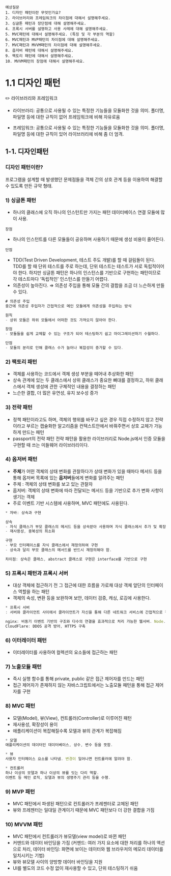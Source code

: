 ```
예상질문
1. 디자인 패턴이란 무엇인가요?
2. 라이브러리와 프레임워크의 차이점에 대해서 설명해주세요.
3. 싱글톤 패턴과 장단점에 대해 설명해주세요.
4. 프록시 서버를 설명하고 사용 사례에 대해 설명해주세요.
5. MVC패턴에 대해서 설명해주세요. (특징 및 각 부분의 역할)
6. MVC패턴과 MVP패턴의 차이점에 대해 설명해주세요.
7. MVC패턴과 MVVM패턴의 차이점에 대해 설명해주세요.
8. 옵저버 패턴에 대해서 설명해주세요.
9. 팩토리 패턴에 대해서 설명해주세요.
10. MVVM패턴의 장점에 대해서 설명해주세요.
```

# 1.1 디자인 패턴

<aside>
✏️ 라이브러리와 프레임워크

- 라이브러리: 공통으로 사용될 수 있는 특정한 기능들을 모듈화한 것을 의미. 폴더명, 파일명 등에 대한 규칙이 없어 프레임워크에 비해 자유로움

- 프레임워크: 공통으로 사용될 수 있는 특정한 기능들을 모듈화한 것을 의미. 폴더명, 파일명 등에 대한 규칙이 있어 라이브러리에 비해 좀 더 엄격.

</aside>

## 1-1. 디자인패턴

### 디자인 패턴이란?

프로그램을 설계할 때 발생했던 문제점들을 객체 간의 상호 관계 등을 이용하여 해결할 수 있도록 만든 규약 형태.

### 1) 싱글톤 패턴

- 하나의 클래스에 오직 하나의 인스턴트만 가지는 패턴
  데이터베이스 연결 모듈에 많이 사용.

`장점`

- 하나의 인스턴트를 다른 모듈들이 공유하며 사용하기 때문에 생성 비용이 줄어든다.

`단점`

- TDD(Test Driven Development, 테스트 주도 개발)를 할 때 걸림돌이 된다.
  TDD를 할 때 단위 테스트를 주로 하는데, 단위 테스트는 테스트가 서로 독립적이어야 한다. 하지만 싱글톤 패턴은 하나의 인스턴스를 기반으로 구현하는 패턴이므로 각 테스트마다 ‘독립적인’ 인스턴스를 만들기 어렵다.
- 의존성이 높아진다.
  ⇒ 의존성 주입을 통해 모듈 간의 결합을 조금 더 느슨하게 만들 수 있다.

```jsx
# 의존성 주입
중간에 의존성 주입자가 간접적으로 메인 모듈에게 의존성을 주입하는 방식

원칙
- 상위 모듈은 하위 모듈에서 어떠한 것도 가져오지 않아야 한다.

장점
- 모듈들을 쉽게 교체할 수 있는 구조가 되어 테스팅하기 쉽고 마이그레이션하기 수월하다.

단점
- 모듈의 분리로 인해 클래스 수가 늘어나 복잡성이 증가할 수 있다.
```

### 2) 팩토리 패턴

- 객체를 사용하는 코드에서 객체 생성 부분을 떼어내 추상화한 패턴
- 상속 관계에 있는 두 클래스에서 상위 클래스가 중요한 뼈대를 결정하고, 하위 클래스에서 객체 생성에 관한 구체적인 내용을 결정하는 패턴
- 느슨한 결합, 더 많은 유연성, 유지 보수성 증가

### 3) 전략 패턴

- 정책 패턴이라고도 하며, 객체의 행위를 바꾸고 싶은 경우 직접 수정하지 않고 전략이라고 부르는 캡슐화한 알고리즘을 컨텍스트안에서 바꿔주면서 상호 교체가 가능하게 만드는 패턴
- passport의 전략 패턴
  전략 패턴을 활용한 라이브러리로 Node.js에서 인증 모듈을 구현할 때 쓰는 미들웨어 라이브러리이다.

### 4) 옵저버 패턴

- **주체**가 어떤 객체의 상태 변화를 관찰하다가 상태 변화가 있을 때마다 메서드 등을 통해 옵저버 목록에 있는 **옵저버**들에게 변화를 알려주는 패턴
- 주체 : 객체의 상태 변화를 보고 있는 관찰자
- 옵저버: 객체의 상태 변화에 따라 전달되는 메서드 등을 기반으로 추가 변화 사항이 생기는 객체
- 주로 이벤트 기반 시스템에 사용하며, MVC 패턴에도 사용된다.

```jsx
* 자바: 상속과 구현

상속
- 자식 클래스가 부모 클래스의 메서드 등을 상속받아 사용하며 자식 클래스에서 추가 및 확장을 할 수 있는 것.
- 재사용성, 중복성의 최소화

구현
- 부모 인터페이스를 자식 클래스에서 재정의하여 구현
- 상속과 달리 부모 클래스의 메서드를 반드시 재정의해야 함.

차이점: 상속은 클래스, abstract 클래스로 구현은 interface를 기반으로 구현
```

### 5) 프록시 패턴과 프록시 서버

- 대상 객체에 접근하기 전 그 접근에 대한 흐름을 가로채 대상 객체 앞단의 인터페이스 역할을 하는 패턴
- 객체의 속성, 변환 등을 보완하며 보안, 데이터 검증, 캐싱, 로깅에 사용한다.

```jsx
* 프록시 서버
: 서버와 클라이언트 사이에서 클라이언트가 자신을 통해 다른 네트워크 서비스에 간접적으로 접속할 수 있게 해주는 시스템

nginx: 비동기 이벤트 기반의 구조와 다수의 연결을 효과적으로 처리 가능한 웹서버. Node.js 서버 앞단의 프록시 서버로 주로 활용된다.
CloudFlare: DDOS 공격 방어, HTTPS 구축
```

### 6) 이터레이터 패턴

- 이터레이터를 사용하여 컬렉션의 요소들에 접근하는 패턴

### 7) 노출모듈 패턴

- 즉시 실행 함수를 통해 private, public 같은 접근 제어자를 만드는 패턴
- 접근 제어자가 존재하지 않는 자바스크립트에서는 노출모듈 패턴을 통해 접근 제어자를 구현

### 8) MVC 패턴

- 모델(Model), 뷰(View), 컨트롤러(Controller)로 이루어진 패턴
- 재사용성, 확장성이 용이
- 애플리케이션이 복잡해질수록 모델과 뷰의 관계가 복잡해짐

```jsx
* 모델
애플리케이션의 데이터인 데이터베이스, 상수, 변수 등을 뜻함.

* 뷰
사용자 인터페이스 요소를 나타냄. 변경이 일어나면 컨트롤러에 알려야 함.

* 컨트롤러
하나 이상의 모델과 하나 이상의 뷰를 잇는 다리 역할.
이벤트 등 메인 로직, 모델과 뷰의 생명주기 관리 등을 수행.
```

### 9) MVP 패턴

- MVC 패턴에서 파생된 패턴으로 컨트롤러가 프레젠터로 교체된 패턴
- 뷰와 프레젠터는 일대일 관계이기 때문에 MVC 패턴보다 더 강한 결합을 가짐

### 10) MVVM 패턴

- MVC 패턴에서 컨트롤러가 뷰모델(view model)로 바뀐 패턴
- 커맨드와 데이터 바인딩을 가짐
  (커맨드: 여러 가지 요소에 대한 처리를 하나의 액션으로 처리, 데이터 바인딩: 화면에 보이는 데이터와 웹 브라우저의 메모리 데이터를 일치시키는 기법)
- 뷰와 뷰모델 사이의 양방향 데이터 바인딩을 지원
- UI를 별도의 코드 수정 없이 재사용할 수 있고, 단위 테스팅하기 쉬움
